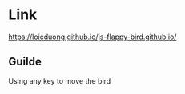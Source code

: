 # Link
https://loicduong.github.io/js-flappy-bird.github.io/  
## Guilde
Using any key to move the bird
